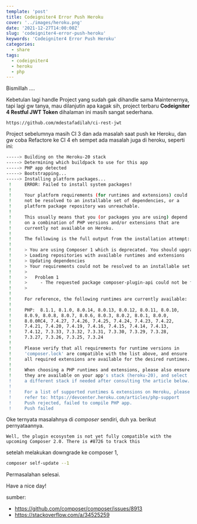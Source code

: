 ```yaml
---
template: 'post'
title: Codeigniter4 Error Push Heroku
cover: '../images/heroku.png'
date: '2021-12-27T14:00:00Z'
slug: 'codeigniter4-error-push-heroku'
keywords: 'Codeigniter4 Error Push Heroku'
categories:
  - share
tags:
  - codeigniter4
  - heroku
  - php
---
```


Bismillah ....

Kebetulan lagi handle Project yang sudah gak dihandle sama Maintenernya, tapi lagi gw tanya, mau dilanjutin apa kagak sih, project terbaru **Codeigniter 4 Restful JWT Token** dihalaman ini masih sangat sederhana.

```https://github.com/mdestafadilah/ci-rest-jwt```

Project sebelumnya masih CI 3 dan ada masalah saat push ke Heroku, dan gw coba Refactore ke CI 4 eh sempet ada masalah juga di heroku, seperti ini:

```bash
-----> Building on the Heroku-20 stack
-----> Determining which buildpack to use for this app
-----> PHP app detected
-----> Bootstrapping...
-----> Installing platform packages...
 !     ERROR: Failed to install system packages!
 !     
 !     Your platform requirements (for runtimes and extensions) could
 !     not be resolved to an installable set of dependencies, or a
 !     platform package repository was unreachable.
 !     
 !     This usually means that you (or packages you are using) depend
 !     on a combination of PHP versions and/or extensions that are
 !     currently not available on Heroku.
 !     
 !     The following is the full output from the installation attempt:
 !     
 !     > You are using Composer 1 which is deprecated. You should upgrade to Composer 2, see https://blog.packagist.com/deprecating-composer-1-support/
 !     > Loading repositories with available runtimes and extensions
 !     > Updating dependencies
 !     > Your requirements could not be resolved to an installable set of packages.
 !     > 
 !     >   Problem 1
 !     >     - The requested package composer-plugin-api could not be found in any version, there may be a typo in the package name.
 !     > 
 !     
 !     For reference, the following runtimes are currently available:
 !     
 !     PHP:  8.1.1, 8.1.0, 8.0.14, 8.0.13, 8.0.12, 8.0.11, 8.0.10, 
 !     8.0.9, 8.0.8, 8.0.7, 8.0.6, 8.0.3, 8.0.2, 8.0.1, 8.0.0, 
 !     8.0.0RC4, 7.4.27, 7.4.26, 7.4.25, 7.4.24, 7.4.23, 7.4.22, 
 !     7.4.21, 7.4.20, 7.4.19, 7.4.16, 7.4.15, 7.4.14, 7.4.13, 
 !     7.4.12, 7.3.33, 7.3.32, 7.3.31, 7.3.30, 7.3.29, 7.3.28, 
 !     7.3.27, 7.3.26, 7.3.25, 7.3.24
 !     
 !     Please verify that all requirements for runtime versions in
 !     'composer.lock' are compatible with the list above, and ensure
 !     all required extensions are available for the desired runtimes.
 !     
 !     When choosing a PHP runtimes and extensions, please also ensure
 !     they are available on your app's stack (heroku-20), and select
 !     a different stack if needed after consulting the article below.
 !     
 !     For a list of supported runtimes & extensions on Heroku, please
 !     refer to: https://devcenter.heroku.com/articles/php-support
 !     Push rejected, failed to compile PHP app.
 !     Push failed
```

Oke ternyata masalahnya di *composer* sendiri, duh ya. berikut pernyataannya.

```Well, the plugin ecosystem is not yet fully compatible with the upcoming Composer 2.0. There is #8726 to track this```

setelah melakukan downgrade ke composer 1,

```bash
composer self-update --1
```

Permasalahan selesai.

Have a nice day!

sumber:
- https://github.com/composer/composer/issues/8913
- https://stackoverflow.com/a/34525259
